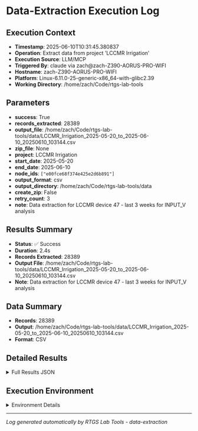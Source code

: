 # Data-Extraction Execution Log

## Execution Context
- **Timestamp**: 2025-06-10T10:31:45.380837
- **Operation**: Extract data from project 'LCCMR Irrigation'
- **Execution Source**: LLM/MCP
- **Triggered By**: claude via zach@zach-Z390-AORUS-PRO-WIFI
- **Hostname**: zach-Z390-AORUS-PRO-WIFI
- **Platform**: Linux-6.11.0-25-generic-x86_64-with-glibc2.39
- **Working Directory**: /home/zach/Code/rtgs-lab-tools

## Parameters
- **success**: True
- **records_extracted**: 28389
- **output_file**: /home/zach/Code/rtgs-lab-tools/data/LCCMR_Irrigation_2025-05-20_to_2025-06-10_20250610_103144.csv
- **zip_file**: None
- **project**: LCCMR Irrigation
- **start_date**: 2025-05-20
- **end_date**: 2025-06-10
- **node_ids**: `["e00fce68f374e425e2d6b891"]`
- **output_format**: csv
- **output_directory**: /home/zach/Code/rtgs-lab-tools/data
- **create_zip**: False
- **retry_count**: 3
- **note**: Data extraction for LCCMR device 47 - last 3 weeks for INPUT_V analysis

## Results Summary
- **Status**: ✅ Success
- **Duration**: 2.4s
- **Records Extracted**: 28389
- **Output File**: /home/zach/Code/rtgs-lab-tools/data/LCCMR_Irrigation_2025-05-20_to_2025-06-10_20250610_103144.csv
- **Note**: Data extraction for LCCMR device 47 - last 3 weeks for INPUT_V analysis

## Data Summary
- **Records**: 28389
- **Output**: /home/zach/Code/rtgs-lab-tools/data/LCCMR_Irrigation_2025-05-20_to_2025-06-10_20250610_103144.csv
- **Format**: CSV

## Detailed Results
<details>
<summary>Full Results JSON</summary>

```json
{
  "success": true,
  "records_extracted": 28389,
  "output_file": "/home/zach/Code/rtgs-lab-tools/data/LCCMR_Irrigation_2025-05-20_to_2025-06-10_20250610_103144.csv",
  "start_time": "2025-06-10T10:31:42.988411",
  "end_time": "2025-06-10T10:31:45.380826",
  "note": "Data extraction for LCCMR device 47 - last 3 weeks for INPUT_V analysis"
}
```
</details>

## Execution Environment
<details>
<summary>Environment Details</summary>

```json
{
  "timestamp": "2025-06-10T10:31:45.380837",
  "user": "zach",
  "hostname": "zach-Z390-AORUS-PRO-WIFI",
  "platform": "Linux-6.11.0-25-generic-x86_64-with-glibc2.39",
  "python_version": "3.12.3",
  "working_directory": "/home/zach/Code/rtgs-lab-tools",
  "script_path": "/home/zach/Code/rtgs-lab-tools/src/rtgs_lab_tools/sensing_data/cli.py",
  "tool_name": "data-extraction",
  "environment_variables": {
    "CI": "false",
    "GITHUB_ACTIONS": "false",
    "GITHUB_ACTOR": null,
    "GITHUB_WORKFLOW": null,
    "GITHUB_RUN_ID": null,
    "MCP_SESSION": "true",
    "MCP_USER": "claude"
  },
  "execution_source": "LLM/MCP",
  "triggered_by": "claude via zach@zach-Z390-AORUS-PRO-WIFI"
}
```
</details>

---
*Log generated automatically by RTGS Lab Tools - data-extraction*
